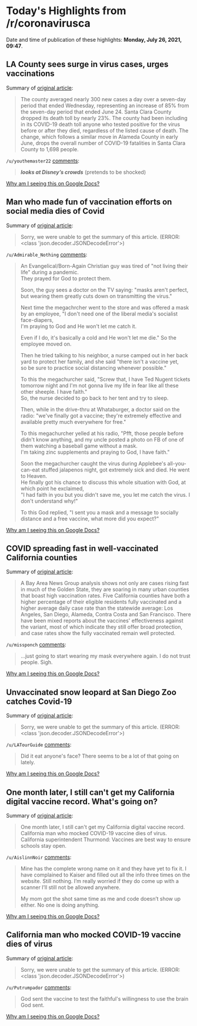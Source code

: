 # Today's Highlights from /r/coronavirusca

Date and time of publication of these highlights: **Monday, July 26, 2021, 09:47**.

## LA County sees surge in virus cases, urges vaccinations

Summary of [original article](https://www.sfgate.com/news/article/LA-County-sees-surge-in-virus-cases-urges-16291079.php):

> The county averaged nearly 300 new cases a day over a seven-day period that ended Wednesday, representing an increase of 85% from the seven-day period that ended June 24. Santa Clara County dropped its death toll by nearly 23%. The county had been including in its COVID-19 death toll anyone who tested positive for the virus before or after they died, regardless of the listed cause of death. The change, which follows a similar move in Alameda County in early June, drops the overall number of COVID-19 fatalities in Santa Clara County to 1,698 people.

`/u/youthemaster22` [comments](https://www.reddit.com/r/CoronavirusCA/comments/ocyxys/la_county_sees_surge_in_virus_cases_urges/):

> ***looks at Disney’s crowds*** (pretends to be shocked)

[Why am I seeing this on Google Docs?](https://docs.google.com/document/d/1Dc6We63vOXIZsc0op-Bt4abqkYjXzOigalQqFxmvvbM/edit?usp=sharing)

## Man who made fun of vaccination efforts on social media dies of Covid

Summary of [original article](https://www.nbcnews.com/news/us-news/man-who-made-fun-vaccination-efforts-social-media-dies-covid-n1274922):

> Sorry, we were unable to get the summary of this article. (ERROR: <class 'json.decoder.JSONDecodeError'>)

`/u/Admirable_Nothing` [comments](https://www.reddit.com/r/CoronavirusCA/comments/orbr07/man_who_made_fun_of_vaccination_efforts_on_social/):

> An Evangelical/Born-Again Christian guy was tired of "not living their life" during a pandemic.   
> They prayed for God to protect them.  
>   
> Soon, the guy sees a doctor on the TV saying: "masks aren't perfect, but wearing them greatly cuts down on transmitting the virus."  
>   
> Next time the megachrcher went to the store and was offered a mask by an employee, "I don't need one of the liberal media's socialist face-diapers,   
> I'm praying to God and He won't let me catch it.   
>   
> Even if I do, it's basically a cold and He won't let me die." So the employee moved on.  
>   
> Then he tried talking to his neighbor, a nurse camped out in her back yard to protect her family, and she said "there isn't a vaccine yet,   
> so be sure to practice social distancing whenever possible."  
>   
> To this the megachurcher said, "Screw that, I have Ted Nugent tickets tomorrow night and I'm not gonna live my life in fear like all these other sheeple. I have faith."   
> So, the nurse decided to go back to her tent and try to sleep.  
>   
> Then, while in the drive-thru at Whataburger, a doctor said on the radio: "we've finally got a vaccine; they're extremely effective and available pretty much everywhere for free."  
>   
> To this megachurcher yelled at his radio, "Pfft, those people before didn't know anything, and my uncle posted a photo on FB of one of them watching a baseball game without a mask.   
> I'm taking zinc supplements and praying to God, I have faith."  
>   
> Soon the megachurcher caught the virus during Applebee's all-you-can-eat stuffed jalapenos night, got extremely sick and died. He went to Heaven.   
> He finally got his chance to discuss this whole situation with God, at which point he exclaimed,   
> "I had faith in you but you didn't save me, you let me catch the virus. I don't understand why!"  
>   
> To this God replied, "I sent you a mask and a message to socially distance and a free vaccine, what more did you expect?"

[Why am I seeing this on Google Docs?](https://docs.google.com/document/d/1Dc6We63vOXIZsc0op-Bt4abqkYjXzOigalQqFxmvvbM/edit?usp=sharing)

## COVID spreading fast in well-vaccinated California counties

Summary of [original article](https://www.mercurynews.com/2021/07/24/covid-spreading-fast-in-well-vaccinated-california-counties/):

> A Bay Area News Group analysis shows not only are cases rising fast in much of the Golden State, they are soaring in many urban counties that boast high vaccination rates. Five California counties have both a higher percentage of their eligible residents fully vaccinated and a higher average daily case rate than the statewide average: Los Angeles, San Diego, Alameda, Contra Costa and San Francisco. There have been mixed reports about the vaccines' effectiveness against the variant, most of which indicate they still offer broad protection, and case rates show the fully vaccinated remain well protected.

`/u/missponch` [comments](https://www.reddit.com/r/CoronavirusCA/comments/or4l4c/covid_spreading_fast_in_wellvaccinated_california/):

> ...just going to start wearing my mask everywhere again. I do not trust people. Sigh.

[Why am I seeing this on Google Docs?](https://docs.google.com/document/d/1Dc6We63vOXIZsc0op-Bt4abqkYjXzOigalQqFxmvvbM/edit?usp=sharing)

## Unvaccinated snow leopard at San Diego Zoo catches Covid-19

Summary of [original article](https://www.nbcnews.com/news/us-news/unvaccinated-snow-leopard-san-diego-zoo-catches-covid-19-n1274945):

> Sorry, we were unable to get the summary of this article. (ERROR: <class 'json.decoder.JSONDecodeError'>)

`/u/LATourGuide` [comments](https://www.reddit.com/r/CoronavirusCA/comments/or54iu/unvaccinated_snow_leopard_at_san_diego_zoo/):

> Did it eat anyone's face? There seems to be a lot of that going on lately.

[Why am I seeing this on Google Docs?](https://docs.google.com/document/d/1Dc6We63vOXIZsc0op-Bt4abqkYjXzOigalQqFxmvvbM/edit?usp=sharing)

## One month later, I still can't get my California digital vaccine record. What's going on?

Summary of [original article](https://www.reddit.com/r/CoronavirusCA/comments/orgbx6/one_month_later_i_still_cant_get_my_california/):

> One month later, I still can't get my California digital vaccine record. California man who mocked COVID-19 vaccine dies of virus. California superintendent Thurmond: Vaccines are best way to ensure schools stay open.

`/u/AislinnNoir` [comments](https://www.reddit.com/r/CoronavirusCA/comments/orgbx6/one_month_later_i_still_cant_get_my_california/):

> Mine has the complete wrong name on it and they have yet to fix it. I have complained to Kaiser and filled out all the info three times on the website. Still nothing. I’m really worried if they do come up with a scanner I’ll still not be allowed anywhere. 
> 
> My mom got the shot same time as me and code doesn’t show up either. No one is doing anything.

[Why am I seeing this on Google Docs?](https://docs.google.com/document/d/1Dc6We63vOXIZsc0op-Bt4abqkYjXzOigalQqFxmvvbM/edit?usp=sharing)

## California man who mocked COVID-19 vaccine dies of virus

Summary of [original article](https://www.kentucky.com/news/health-and-medicine/article252994553.html):

> Sorry, we were unable to get the summary of this article. (ERROR: <class 'json.decoder.JSONDecodeError'>)

`/u/Putrumpador` [comments](https://www.reddit.com/r/CoronavirusCA/comments/oqs3tp/california_man_who_mocked_covid19_vaccine_dies_of/):

> God sent the vaccine to test the faithful's willingness to use the brain God sent.

[Why am I seeing this on Google Docs?](https://docs.google.com/document/d/1Dc6We63vOXIZsc0op-Bt4abqkYjXzOigalQqFxmvvbM/edit?usp=sharing)

